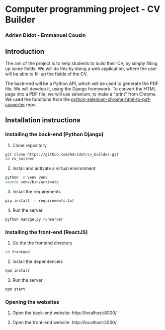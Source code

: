 # Computer programming project - CV Builder

### Adrien Didot - Emmanuel Cousin

## Introduction

The aim of the project is to help students to build their CV, by simply filling up some fields. We will do this by doing
a web application, where the user will be able to fill up the fields of the CV.

The back-end will be a Python API, which will be used to generate the PDF file. We will develop it, using the Django
framework. To convert the HTML page into a PDF file, we will use selenium, to make a "print" from Chrome. We used the
functions from the
[python-selenium-chrome-html-to-pdf-converter](https://github.com/maxvst/python-selenium-chrome-html-to-pdf-converter)
repo.

## Installation instructions

### Installing the back-end (Python Django)

1. Clone repository
```bash
git clone https://github.com/Adridot/cv_builder.git
cd cv_builder
```

2. Install and activate a virtual environment
```bash
python -m venv venv
source venv/bin/activate
```

3. Install the requirements
```bash
pip install -r requirements.txt
```

4. Run the server 
```bash
python manage.py runserver
```

### Installing the front-end (ReactJS)

1. Go the the frontend directory
```bash
cd frontend
```

2. Install the dependencies
```bash
npm install
```

3. Run the server
```bash
npm start
```

### Opening the websites

1. Open the back-end website:
http://localhost:8000/

2. Open the front-end website:
http://localhost:3000/
